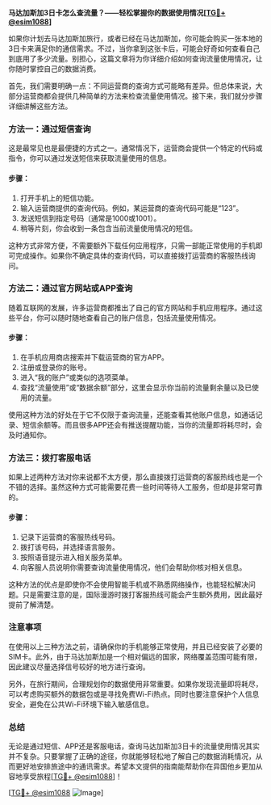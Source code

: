 **马达加斯加3日卡怎么查流量？——轻松掌握你的数据使用情况[[TG💪+ @esim1088](https://t.me/s/esim1088)]**

如果你计划去马达加斯加旅行，或者已经在马达加斯加，你可能会购买一张本地的3日卡来满足你的通信需求。不过，当你拿到这张卡后，可能会好奇如何查看自己到底用了多少流量。别担心，这篇文章将为你详细介绍如何查询流量使用情况，让你随时掌控自己的数据消费。

首先，我们需要明确一点：不同运营商的查询方式可能略有差异。但总体来说，大部分运营商都会提供几种简单的方法来检查流量使用情况。接下来，我们就分步骤详细讲解这些方法。

### 方法一：通过短信查询

这是最常见也是最便捷的方式之一。通常情况下，运营商会提供一个特定的代码或指令，你可以通过发送短信来获取流量使用的信息。

#### 步骤：
1. 打开手机上的短信功能。
2. 输入运营商提供的查询代码。例如，某运营商的查询代码可能是“123”。
3. 发送短信到指定号码（通常是1000或1001）。
4. 稍等片刻，你会收到一条包含当前流量使用情况的短信。

这种方式非常方便，不需要额外下载任何应用程序，只需一部能正常使用的手机即可完成操作。如果你不确定具体的查询代码，可以直接拨打运营商的客服热线询问。

### 方法二：通过官方网站或APP查询

随着互联网的发展，许多运营商都推出了自己的官方网站和手机应用程序。通过这些平台，你可以随时随地查看自己的账户信息，包括流量使用情况。

#### 步骤：
1. 在手机应用商店搜索并下载运营商的官方APP。
2. 注册或登录你的账号。
3. 进入“我的账户”或类似的选项菜单。
4. 查找“流量使用”或“数据余额”部分，这里会显示你当前的流量剩余量以及已使用的流量。

使用这种方法的好处在于它不仅限于查询流量，还能查看其他账户信息，如通话记录、短信余额等。而且很多APP还会有推送提醒功能，当你的流量即将耗尽时，会及时通知你。

### 方法三：拨打客服电话

如果上述两种方法对你来说都不太方便，那么直接拨打运营商的客服热线也是一个不错的选择。虽然这种方式可能需要花费一些时间等待人工服务，但却是非常可靠的。

#### 步骤：
1. 记录下运营商的客服热线号码。
2. 拨打该号码，并选择语言服务。
3. 按照语音提示进入相关服务菜单。
4. 向客服人员说明你需要查询流量使用情况，他们会帮助你核对相关信息。

这种方法的优点是即使你不会使用智能手机或不熟悉网络操作，也能轻松解决问题。只是需要注意的是，国际漫游时拨打客服热线可能会产生额外费用，因此最好提前了解清楚。

### 注意事项

在使用以上三种方法之前，请确保你的手机能够正常使用，并且已经安装了必要的SIM卡。此外，由于马达加斯加是一个相对偏远的国家，网络覆盖范围可能有限，因此建议尽量选择信号较好的地方进行查询。

另外，在旅行期间，合理规划你的数据使用非常重要。如果你发现流量即将耗尽，可以考虑购买额外的数据包或是寻找免费Wi-Fi热点。同时也要注意保护个人信息安全，避免在公共Wi-Fi环境下输入敏感信息。

### 总结

无论是通过短信、APP还是客服电话，查询马达加斯加3日卡的流量使用情况其实并不复杂。只要掌握了正确的途径，你就能够轻松地了解自己的数据消耗情况，从而更好地安排旅途中的通讯需求。希望本文提供的指南能帮助你在异国他乡更加从容地享受旅程[[TG💪+ @esim1088](https://t.me/s/esim1088)]！

[[TG💪+ @esim1088](https://t.me/s/esim1088) ![Image](https://i.postimg.cc/4NQfJmqS/Snipaste-2025-05-13-00-14-12.png)]